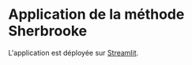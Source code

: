 # Application de la méthode Sherbrooke

L'application est déployée sur [Streamlit](https://methode-sherbrooke-app-43y3rt78s7s.streamlit.app).
